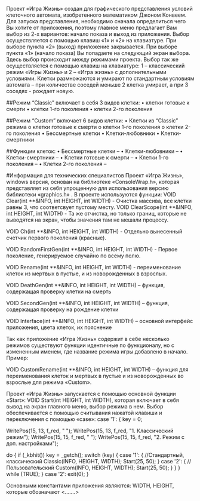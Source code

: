 Проект «Игра Жизнь» создан для графического представления условий клеточного автомата, изобретенного математиком Джоном Конвеем.
Для запуска представления, необходимо сначала определиться чего Вы хотите от приложения, поэтому главное меню предлагает Вам выбор из 2-х вариантов: начало показа и выход из приложения. Выбор осуществляется с помощью клавиш «1» и «2» на клавиатуре. При выборе пункта «2» (выход) приложение закрывается. При выборе пункта «1» (начало показа) Вы попадаете на следующий экран выбора. Здесь выбор происходит между режимами проекта. 
Выбор так же осуществляется с помощью клавиш на клавиатуре: 1 – классический режим «Игры Жизнь» и 2 – «Игра жизнь» с дополнительными условиями. 
Клетки размножаются и умирают по стандартным условиям автомата – при количестве соседей меньше 2 клетка умирает, а при 3 соседях - рождает новую.

##Режим “Classic” включает в себя 3 видов клетки:
•	клетки готовые к смерти 
•	клетки 1-го поколения
•	клетки 2-го поколения

##Режим “Custom” включает 6 видов клетки: 
•	Клетки из “Classic” режима
o	клетки готовые к смерти 
o	клетки 1-го поколения
o	клетки 2-го поколения
•	Бессмертные клетки
•	Клетки-любовники
•	Клетки-смертники

##Функции клеток: 
•	Бессмертные клетки – 
•	Клетки-любовники – 
•	Клетки-смертники – 
•	Клетки готовые к смерти – 
•	Клетки 1-го поколения – 
•	Клетки 2-го поколения – 





#Информация для технических специалистов
Проект «Игра Жизнь», windows версия, основан на библиотеке «ConsoleWrap.h», которая представляет из себя упрощенную для использования версию библиотеки «graphics.h» . 
В проекте используются функции:
VOID Clear(int **&INFO, int HEIGHT, int WIDTH) - Очистка массива, все клетки равны 3, что соответсвует пустому месту.
VOID ClearScope(int **&INFO, int HEIGHT, int WIDTH) - Та же отчистка, но только границ, которые не выводятся на экран, чтобы значения там не мешали процессу.

VOID Ch(int **&INFO, int HEIGHT, int WIDTH) - Отдельно вынесенный счетчик первого поколения (красные).

VOID RandomFirstGen(int **&INFO, int HEIGHT, int WIDTH) - Первое поколение, генерируемое случайно по всему полю.

VOID Rename(int **&INFO, int HEIGHT, int WIDTH) - переименование клеток из мертвых в пустые, и из новорожденных в взрослых.

VOID DeathGen(int **&INFO, int HEIGHT, int WIDTH) – функция, содержащая проверку клетки на смерть

VOID SecondGen(int **&INFO, int HEIGHT, int WIDTH) – функция, содержащая проверку на рождение клетки

VOID Interface(int **&INFO, int HEIGHT, int WIDTH) – основной интерфейс приложения, цвета клеток, их пояснение

Так как приложение «Игра Жизнь» содержит в себе несколько режимов существуют функции идентичные по функционалу, но с измененным именем, где название режима игры добавлено в начало. Пример:

VOID CustomRename(int **&INFO, int HEIGHT, int WIDTH) – функция для переименования клеток и мертвых в пустые и из новорожденных во взрослые для режима «Custom».





Проект «Игра Жизнь» запускается с помощью основной функции «Start»: 
VOID Start(int HEIGHT, int WIDTH), которая включает в себя вывод на экран главного меню, выбор режима в нем. Выбор обеспечивается с помощью считывания нажатой клавиши и переключения с помощью «case»:
case '1':
{
key = 0;

WritePos(15, 13, f_red, "                      ");
WritePos(15, 13, f_red, "1.  Классический режим");
WritePos(15, 15, f_red, "                            ");
WritePos(15, 15, f_red, "2.  Режим с доп. настройками");

do {
if (_kbhit()) key = _getch();
switch (key)
{
case '1':
{
//Стандартный, классический
Classic(INFO, HEIGHT, WIDTH);
Start(25, 50);
}
case '2':
{
//Пользовательский
Custom(INFO, HEIGHT, WIDTH);
Start(25, 50);
}
}
} while (TRUE);
}
case '2': exit(0);
}

Основными константами приложения являются: WIDTH, HEIGHT, которые обозначают <…….>



